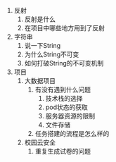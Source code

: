 1. 反射
   1. 反射是什么
   2. 在项目中哪些地方用到了反射
2. 字符串
   1. 说一下String
   2. 为什么String不可变
   3. 如何打破String的不可变机制
3. 项目
   1. 大数据项目
      1. 有没有遇到什么问题
         1. 技术栈的选择
         2. pod状态的获取
         3. 服务器资源的限制
         4. 文件存储
      2. 任务搭建的流程是怎么样的
   2. 校园云安全
      1. 重复生成试卷的问题